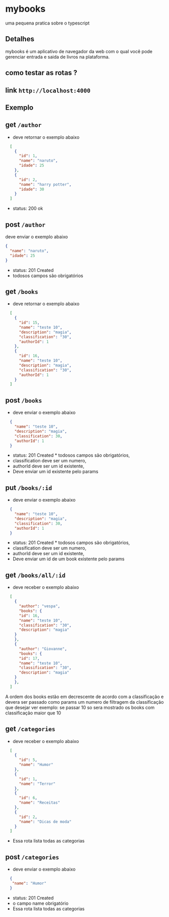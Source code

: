 # mybooks

  uma pequena pratica sobre o typescript

## Detalhes

   mybooks é um aplicativo de navegador da web com o qual você pode gerenciar entrada e saida de livros na plataforma.

## como testar as rotas ?
 ## link `http://localhost:4000`
## Exemplo

## get `/author`
- deve retornar o exemplo abaixo
```json
  [
    {
      "id": 1,
      "name": "naruto",
      "idade": 25
    },
    {
      "id": 2,
      "name": "harry potter",
      "idade": 30
    }
  ]
```

* status: 200 ok

## post `/author`

deve enviar o exemplo abaixo

```json
{
  "name": "naruto",
  "idade": 25
}
```

* status: 201 Created
* todosos campos são obrigatórios

## get `/books`

- deve retornar o exemplo abaixo

```json
  [
    {
      "id": 15,
      "name": "teste 10",
      "description": "magia",
      "classification": "30",
      "authorId": 1
    },
    {
      "id": 16,
      "name": "teste 10",
      "description": "magia",
      "classification": "30",
      "authorId": 1
    }
  ]
```

## post `/books`

- deve enviar o exemplo abaixo
```json
  {
    "name": "teste 10",
    "description": "magia",
    "classification": 30,
    "authorId": 1
  }
```
* status: 201 Created 
\* todosos campos são obrigatórios,
* classification deve ser um numero,
* authorId deve ser um id existente,
* Deve enviar um id existente pelo params

## put `/books/:id`

- deve enviar o exemplo abaixo
```json
  {
    "name": "teste 10",
    "description": "magia",
    "classification": 30,
    "authorId": 1
  }
```
* status: 201 Created 
\* todosos campos são obrigatórios,
* classification deve ser um numero,
* authorId deve ser um id existente,
* Deve enviar um id de um book existente pelo params

## get `/books/all/:id`

- deve receber o exemplo abaixo
```json
  [
    {
      "author": "vespa",
      "books": {
      "id": 16,
      "name": "teste 10",
      "classification": "30",
      "description": "magia"
    }
    },
    {
      "author": "Giovanne",
      "books": {
      "id": 17,
      "name": "teste 10",
      "classification": "30",
      "description": "magia"
    }
    },
  ]
```
A ordem dos books estão em decrescente de acordo com a classificação e
devera ser passado como params um numero de filtragem da classificação que desejar ver exemplo: se passar 10 so sera mostrado os books com classificação maior que 10

## get `/categories`

- deve receber o exemplo abaixo
```json
  [
    {
      "id": 5,
      "name": "Humor"
    },
    {
      "id": 1,
      "name": "Terror"
    },
    {
      "id": 6,
      "name": "Receitas"
    },
    {
      "id": 2,
      "name": "Dicas de moda"
    }
  ]
```
* Essa rota lista todas as categorias

## post  `/categories`

- deve enviar o exemplo abaixo
```json
  {
   "name": "Humor"
  }
```
* status: 201 Created
* o campo name obrigatório
* Essa rota lista todas as categorias
